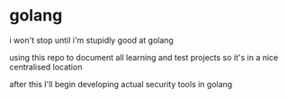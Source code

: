 # golang

i won't stop until i'm stupidly good at golang

using this repo to document all learning and test projects so it's in a nice centralised location

after this I'll begin developing actual security tools in golang
